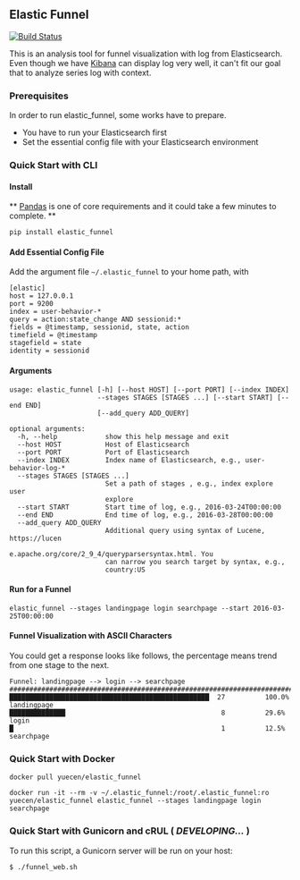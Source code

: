## Elastic Funnel

[![Build Status](https://travis-ci.org/yuecen/elastic_funnel.svg?branch=master)](https://travis-ci.org/yuecen/elastic_funnel)

This is an analysis tool for funnel visualization with log from Elasticsearch. Even though we have [Kibana] can display log very well, 
it can't fit our goal that to analyze series log with context. 

### Prerequisites

In order to run elastic_funnel, some works have to prepare.

  * You have to run your Elasticsearch first
  * Set the essential config file with your Elasticsearch environment 

### Quick Start with CLI

#### Install

  ** [Pandas] is one of core requirements and it could take a few minutes to complete. **

```
pip install elastic_funnel
```

#### Add Essential Config File

Add the argument file ```~/.elastic_funnel``` to your home path, with 

```
[elastic]
host = 127.0.0.1
port = 9200
index = user-behavior-*
query = action:state_change AND sessionid:* 
fields = @timestamp, sessionid, state, action
timefield = @timestamp
stagefield = state
identity = sessionid
```

#### Arguments

```
usage: elastic_funnel [-h] [--host HOST] [--port PORT] [--index INDEX]
                      --stages STAGES [STAGES ...] [--start START] [--end END]
                      [--add_query ADD_QUERY]

optional arguments:
  -h, --help            show this help message and exit
  --host HOST           Host of Elasticsearch
  --port PORT           Port of Elasticsearch
  --index INDEX         Index name of Elasticsearch, e.g., user-behavior-log-*
  --stages STAGES [STAGES ...]
                        Set a path of stages , e.g., index explore user
                        explore
  --start START         Start time of log, e.g., 2016-03-24T00:00:00
  --end END             End time of log, e.g., 2016-03-28T00:00:00
  --add_query ADD_QUERY
                        Additional query using syntax of Lucene, https://lucen
                        e.apache.org/core/2_9_4/queryparsersyntax.html. You
                        can narrow you search target by syntax, e.g.,
                        country:US
```

#### Run for a Funnel

```
elastic_funnel --stages landingpage login searchpage --start 2016-03-25T00:00:00
```

#### Funnel Visualization with ASCII Characters

You could get a response looks like follows, the percentage means trend from one stage to the next.

```
Funnel: landingpage --> login --> searchpage 
############################################################################### 
██████████████████████████████████████████████████  27          100.0%  landingpage          
██████████████                                       8          29.6%   login        
█                                                    1          12.5%   searchpage
```

### Quick Start with Docker

```
docker pull yuecen/elastic_funnel
```

```
docker run -it --rm -v ~/.elastic_funnel:/root/.elastic_funnel:ro yuecen/elastic_funnel elastic_funnel --stages landingpage login searchpage
```

### Quick Start with Gunicorn and cRUL ( *DEVELOPING...* )

To run this script, a Gunicorn server will be run on your host:

```
$ ./funnel_web.sh
```

[Kibana]:https://www.elastic.co/products/kibana
[Pandas]:http://pandas.pydata.org/
